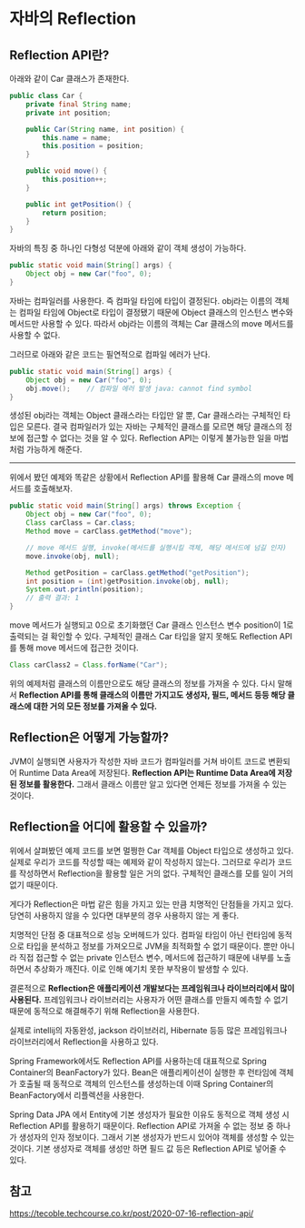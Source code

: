 # 자바의 Reflection


## Reflection API란?
아래와 같이 Car 클래스가 존재한다.

```java
public class Car {
    private final String name;
    private int position;

    public Car(String name, int position) {
        this.name = name;
        this.position = position;
    }

    public void move() {
        this.position++;
    }

    public int getPosition() {
        return position;
    }
}
```

자바의 특징 중 하나인 다형성 덕분에 아래와 같이 객체 생성이 가능하다.

```java
public static void main(String[] args) {
    Object obj = new Car("foo", 0);
}
```

자바는 컴파일러를 사용한다. 즉 컴파일 타임에 타입이 결정된다. obj라는 이름의 객체는 컴파일 타임에 Object로 타입이 결정됐기 때문에 Object 클래스의 인스턴스 변수와 메서드만 사용할 수 있다. 따라서 obj라는 이름의 객체는 Car 클래스의 move 메서드를 사용할 수 없다.

그러므로 아래와 같은 코드는 필연적으로 컴파일 에러가 난다.

```java
public static void main(String[] args) {
    Object obj = new Car("foo", 0);
    obj.move();    // 컴파일 에러 발생 java: cannot find symbol
}
```

생성된 obj라는 객체는 Object 클래스라는 타입만 알 뿐, Car 클래스라는 구체적인 타입은 모른다. 결국 컴파일러가 있는 자바는 구체적인 클래스를 모르면 해당 클래스의 정보에 접근할 수 없다는 것을 알 수 있다. Reflection API는 이렇게 불가능한 일을 마법처럼 가능하게 해준다.

---

위에서 봤던 예제와 똑같은 상황에서 Reflection API를 활용해 Car 클래스의 move 메서드를 호출해보자.

```java
public static void main(String[] args) throws Exception {
    Object obj = new Car("foo", 0);
    Class carClass = Car.class;
    Method move = carClass.getMethod("move");

    // move 메서드 실행, invoke(메서드를 실행시킬 객체, 해당 메서드에 넘길 인자)
    move.invoke(obj, null);

    Method getPosition = carClass.getMethod("getPosition");
    int position = (int)getPosition.invoke(obj, null);
    System.out.println(position);
    // 출력 결과: 1
}
```

move 메서드가 실행되고 0으로 초기화했던 Car 클래스 인스턴스 변수 position이 1로 출력되는 걸 확인할 수 있다. 구체적인 클래스 Car 타입을 알지 못해도 Reflection API를 통해 move 메서드에 접근한 것이다.

```java
Class carClass2 = Class.forName("Car");
```

위의 예제처럼 클래스의 이름만으로도 해당 클래스의 정보를 가져올 수 있다.
다시 말해서 **Reflection API를 통해 클래스의 이름만 가지고도 생성자, 필드, 메서드 등등 해당 클래스에 대한 거의 모든 정보를 가져올 수 있다.**

## Reflection은 어떻게 가능할까?
JVM이 실행되면 사용자가 작성한 자바 코드가 컴파일러를 거쳐 바이트 코드로 변환되어 Runtime Data Area에 저장된다. **Reflection API는 Runtime Data Area에 저장된 정보를 활용한다.** 그래서 클래스 이름만 알고 있다면 언제든 정보를 가져올 수 있는 것이다.

## Reflection을 어디에 활용할 수 있을까?
위에서 살펴봤던 예제 코드를 보면 멀쩡한 Car 객체를 Object 타입으로 생성하고 있다. 실제로 우리가 코드를 작성할 때는 예제와 같이 작성하지 않는다. 그러므로 우리가 코드를 작성하면서 Reflection을 활용할 일은 거의 없다. 구체적인 클래스를 모를 일이 거의 없기 때문이다.

게다가 Reflection은 마법 같은 힘을 가지고 있는 만큼 치명적인 단점들을 가지고 있다. 당연히 사용하지 않을 수 있다면 대부분의 경우 사용하지 않는 게 좋다.

치명적인 단점 중 대표적으로 성능 오버헤드가 있다. 컴파일 타임이 아닌 런타임에 동적으로 타입을 분석하고 정보를 가져오므로 JVM을 최적화할 수 없기 때문이다. 뿐만 아니라 직접 접근할 수 없는 private 인스턴스 변수, 메서드에 접근하기 때문에 내부를 노출하면서 추상화가 깨진다. 이로 인해 예기치 못한 부작용이 발생할 수 있다.

결론적으로 **Reflection은 애플리케이션 개발보다는 프레임워크나 라이브러리에서 많이 사용된다.** 프레임워크나 라이브러리는 사용자가 어떤 클래스를 만들지 예측할 수 없기 때문에 동적으로 해결해주기 위해 Reflection을 사용한다.

실제로 intellij의 자동완성, jackson 라이브러리, Hibernate 등등 많은 프레임워크나 라이브러리에서 Reflection을 사용하고 있다.

Spring Framework에서도 Reflection API를 사용하는데 대표적으로 Spring Container의 BeanFactory가 있다. Bean은 애플리케이션이 실행한 후 런타임에 객체가 호출될 때 동적으로 객체의 인스턴스를 생성하는데 이때 Spring Container의 BeanFactory에서 리플렉션을 사용한다.

Spring Data JPA 에서 Entity에 기본 생성자가 필요한 이유도 동적으로 객체 생성 시 Reflection API를 활용하기 때문이다. Reflection API로 가져올 수 없는 정보 중 하나가 생성자의 인자 정보이다. 그래서 기본 생성자가 반드시 있어야 객체를 생성할 수 있는 것이다. 기본 생성자로 객체를 생성만 하면 필드 값 등은 Reflection API로 넣어줄 수 있다.

## 참고
https://tecoble.techcourse.co.kr/post/2020-07-16-reflection-api/

